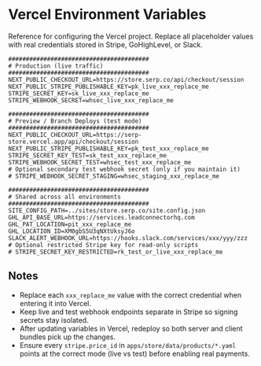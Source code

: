 # Vercel Environment Variables

Reference for configuring the Vercel project. Replace all placeholder values with real credentials stored in Stripe, GoHighLevel, or Slack.

```env
########################################
# Production (live traffic)
########################################
NEXT_PUBLIC_CHECKOUT_URL=https://store.serp.co/api/checkout/session
NEXT_PUBLIC_STRIPE_PUBLISHABLE_KEY=pk_live_xxx_replace_me
STRIPE_SECRET_KEY=sk_live_xxx_replace_me
STRIPE_WEBHOOK_SECRET=whsec_live_xxx_replace_me

########################################
# Preview / Branch Deploys (test mode)
########################################
NEXT_PUBLIC_CHECKOUT_URL=https://serp-store.vercel.app/api/checkout/session
NEXT_PUBLIC_STRIPE_PUBLISHABLE_KEY=pk_test_xxx_replace_me
STRIPE_SECRET_KEY_TEST=sk_test_xxx_replace_me
STRIPE_WEBHOOK_SECRET_TEST=whsec_test_xxx_replace_me
# Optional secondary test webhook secret (only if you maintain it)
# STRIPE_WEBHOOK_SECRET_STAGING=whsec_staging_xxx_replace_me

########################################
# Shared across all environments
########################################
SITE_CONFIG_PATH=../sites/store.serp.co/site.config.json
GHL_API_BASE_URL=https://services.leadconnectorhq.com
GHL_PAT_LOCATION=pit_xxx_replace_me
GHL_LOCATION_ID=XM0gbS5U3qNXtUksyJ6o
SLACK_ALERT_WEBHOOK_URL=https://hooks.slack.com/services/xxx/yyy/zzz
# Optional restricted Stripe key for read-only scripts
# STRIPE_SECRET_KEY_RESTRICTED=rk_test_or_live_xxx_replace_me
```

## Notes

- Replace each `xxx_replace_me` value with the correct credential when entering it into Vercel.
- Keep live and test webhook endpoints separate in Stripe so signing secrets stay isolated.
- After updating variables in Vercel, redeploy so both server and client bundles pick up the changes.
- Ensure every `stripe.price_id` in `apps/store/data/products/*.yaml` points at the correct mode (live vs test) before enabling real payments.
